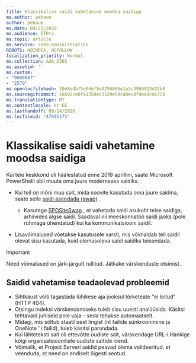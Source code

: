```yaml
---
title: Klassikalise saidi vahetamine moodsa saidiga
ms.author: pebaum
author: pebaum
ms.date: 04/21/2020
ms.audience: ITPro
ms.topic: article
ms.service: o365-administration
ROBOTS: NOINDEX, NOFOLLOW
localization_priority: Normal
ms.collection: Adm_O365
ms.assetid: ''
ms.custom:
- "9000687"
- "2579"
ms.openlocfilehash: 10e8e4bf5e0def9a8256066e1a3c39b9923d31b0
ms.sourcegitcommit: c6692ce0fa1358ec3529e59ca0ecdfdea4cdc759
ms.translationtype: MT
ms.contentlocale: et-EE
ms.lasthandoff: 09/14/2020
ms.locfileid: "47691175"
---
```

# <a name="swap-your-classic-root-site-with-a-modern-site"></a>Klassikalise saidi vahetamine moodsa saidiga

Kui teie keskkond oli häälestatud enne 2019 aprillini, saate Microsoft PowerShelli abil muuta oma juure modernseks saidiks.

- Kui teil on mõni muu sait, mida soovite kasutada oma juure saidina, saate selle [saidi asendada (swap)](https://docs.microsoft.com/sharepoint/modern-root-site) . 
    - Kasutage [SPOSiteSwap](https://docs.microsoft.com/powershell/module/sharepoint-online/invoke-spositeswap?view=sharepoint-ps) , et vahetada saidi asukoht teise saidiga, arhiivides algse saidi. Saadaval nii meeskonnatöö saidi jaoks (pole rühmaga ühendatud) kui ka kommunikatsiooni saidil. 

- Lisavõimalused võetakse kasutusele varsti, mis võimaldab teil saidil olevat sisu kasutada, kuid olemasoleva saidi saidiks teisendada. 
>[!Important]
>Need võimalused on järk-järgult rullitud. Jätkake värskenduste otsimist. 

## <a name="known-issues-with-swapping-sites"></a>Saidid vahetamise teadaolevad probleemid

- Sihtkaust võib tagastada lühikese aja jooksul tõrketeate "ei leitud" (HTTP 404).
- Otsingu indeksi värskendamiseks tuleb sisu uuesti analüüsida. Käsitsi tehtavaid juhiseid pole vaja – seda tehakse automaatselt.
- Midagi, mis sõltub staatilisest lingist (nt failide sünkroonimine ja OneNote ' i failid), tuleb käsitsi parandada.
- Kui lähteteksti sait oli ettevõtte uudiste sait, värskendage URL-i.Hankige kõigi organisatsiooniliste uudiste saitide loend.
- Võimalik, et Project Serveri saidid peavad olema valideeritud, et veenduda, et need on endiselt õigesti seotud.
